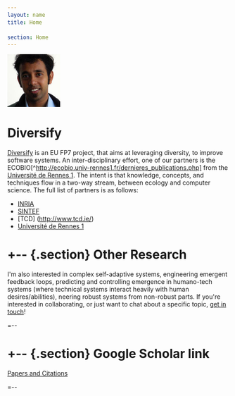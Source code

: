 ```yaml
---
layout: name
title: Home

section: Home
---
```


<img class='inset right' src='images/vivek_face.jpg' title='Vivek Nallur' 
alt='Photo of Vivek Nallur ' width='120px' />

Diversify
=======
[Diversify](http://diversify-project.eu/) is an EU FP7 project, that aims at 
leveraging diversity, to improve software systems. An inter-disciplinary 
effort, one of our partners is the 
ECOBIO[^http://ecobio.univ-rennes1.fr/dernieres_publications.php] from the 
[Université de Rennes 1](http://www.univ-rennes1.fr/english/). The intent is 
that knowledge, concepts, and techniques flow in a two-way stream, between 
ecology and computer science. The full list of partners is as follows:

* [INRIA](http://www.inria.fr/en/centre/rennes)
* [SINTEF](http://www.sintef.no/home/)
* [TCD] (http://www.tcd.ie/)
* [Université de Rennes 1](http://www.univ-rennes1.fr/english/)


+--	{.section}
Other Research
========
I'm also interested in complex self-adaptive systems, engineering emergent 
feedback loops, predicting and controlling emergence in humano-tech systems 
(where technical systems interact heavily with human desires/abilities), 
neering robust systems from non-robust parts. If you're interested in 
collaborating, or just want to chat about a specific topic, [get in 
touch](/contact.html)!

=--

+--   {.section}
Google Scholar link
====
[Papers and Citations](http://scholar.google.com/citations?user=TeqJsjcAAAAJ)


=--

